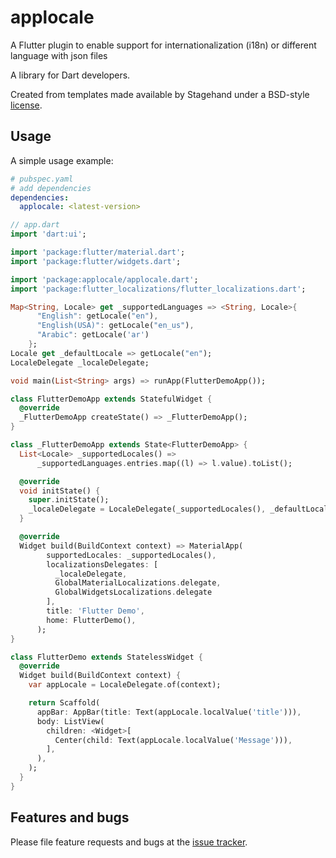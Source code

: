 # applocale
A Flutter plugin to enable support for internationalization (i18n) or different language with json files

A library for Dart developers.

Created from templates made available by Stagehand under a BSD-style
[license](https://github.com/dart-lang/stagehand/blob/master/LICENSE).

## Usage

A simple usage example:

```yaml
# pubspec.yaml
# add dependencies
dependencies:
  applocale: <latest-version>

```
```dart
// app.dart
import 'dart:ui';

import 'package:flutter/material.dart';
import 'package:flutter/widgets.dart';

import 'package:applocale/applocale.dart';
import 'package:flutter_localizations/flutter_localizations.dart';

Map<String, Locale> get _supportedLanguages => <String, Locale>{
      "English": getLocale("en"),
      "English(USA)": getLocale("en_us"),
      "Arabic": getLocale('ar')
    };
Locale get _defaultLocale => getLocale("en");
LocaleDelegate _localeDelegate;

void main(List<String> args) => runApp(FlutterDemoApp());

class FlutterDemoApp extends StatefulWidget {
  @override
  _FlutterDemoApp createState() => _FlutterDemoApp();
}

class _FlutterDemoApp extends State<FlutterDemoApp> {
  List<Locale> _supportedLocales() =>
      _supportedLanguages.entries.map((l) => l.value).toList();

  @override
  void initState() {
    super.initState();
    _localeDelegate = LocaleDelegate(_supportedLocales(), _defaultLocale);
  }

  @override
  Widget build(BuildContext context) => MaterialApp(
        supportedLocales: _supportedLocales(),
        localizationsDelegates: [
          _localeDelegate,
          GlobalMaterialLocalizations.delegate,
          GlobalWidgetsLocalizations.delegate
        ],
        title: 'Flutter Demo',
        home: FlutterDemo(),
      );
}

class FlutterDemo extends StatelessWidget {
  @override
  Widget build(BuildContext context) {
    var appLocale = LocaleDelegate.of(context);

    return Scaffold(
      appBar: AppBar(title: Text(appLocale.localValue('title'))),
      body: ListView(
        children: <Widget>[
          Center(child: Text(appLocale.localValue('Message'))),
        ],
      ),
    );
  }
}
```

## Features and bugs

Please file feature requests and bugs at the [issue tracker][tracker].

[tracker]: https://github.com/Terran-Source/applocale/issues
